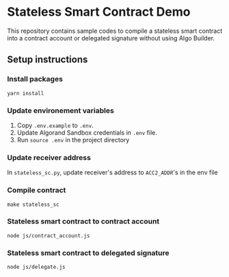 # Stateless Smart Contract Demo
This repository contains sample codes to compile a stateless smart contract into a contract account or delegated signature without using Algo Builder.

## Setup instructions

### Install packages
```
yarn install
```

### Update environement variables
1. Copy `.env.example` to `.env`.
2. Update Algorand Sandbox credentials in `.env` file.
3. Run `source .env` in the project directory

### Update receiver address
In `stateless_sc.py`, update receiver's address to `ACC2_ADDR`'s in the env file

### Compile contract
```
make stateless_sc
```

### Stateless smart contract to contract account
```
node js/contract_account.js
```

### Stateless smart contract to delegated signature
```
node js/delegate.js
```